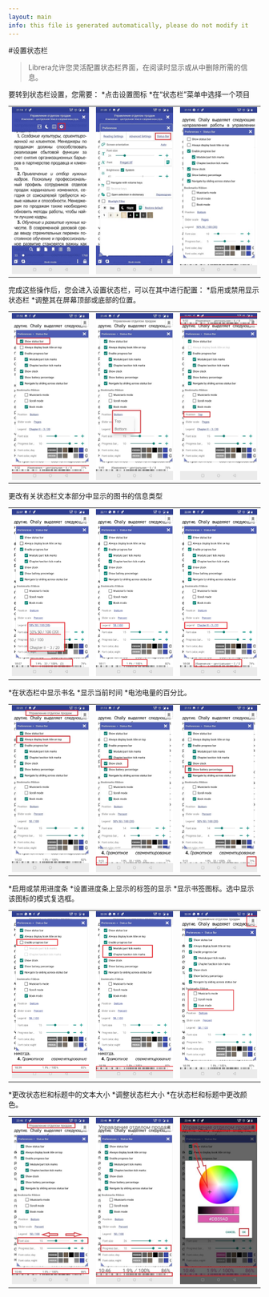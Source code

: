 ```yaml
---
layout: main
info: this file is generated automatically, please do not modify it
---
```


#设置状态栏

> Librera允许您灵活配置状态栏界面，在阅读时显示或从中删除所需的信息。

要转到状态栏设置，您需要：
*点击设置图标
*在“状态栏”菜单中选择一个项目

||||
|-|-|-|
|![](1.jpg)|![](2.jpg)|![](3.jpg)|

完成这些操作后，您会进入设置状态栏，可以在其中进行配置：
*启用或禁用显示状态栏
*调整其在屏幕顶部或底部的位置。

||||
|-|-|-|
|![](20.jpg)|![](22.jpg)|![](21.jpg)|


更改有关状态栏文本部分中显示的图书的信息类型

||||
|-|-|-|
|![](30.jpg)|![](31.jpg)|![](32.jpg)|

*在状态栏中显示书名
*显示当前时间
*电池电量的百分比。

||||
|-|-|-|
|![](40.jpg)|![](41.jpg)|![](42.jpg)|


*启用或禁用进度条
*设置进度条上显示的标签的显示
*显示书签图标。选中显示该图标的模式复选框。

||||
|-|-|-|
|![](50.jpg)|![](51.jpg)|![](52.jpg)|

*更改状态栏和标题中的文本大小
*调整状态栏大小
*在状态栏和标题中更改颜色。

||||
|-|-|-|
|![](60.jpg)|![](61.jpg)|![](622.jpg)|
